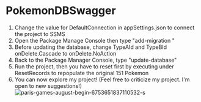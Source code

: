 # PokemonDBSwagger

1. Change the value for DefaultConnection in appSettings.json to connect the project to SSMS
2. Open the Package Manage Console then type "add-migration <yourpreferredname>"
3. Before updating the database, change TypeAId and TypeBId onDelete.Cascade to onDelete.NoAction
4. Back to the Package Manager Console, type "update-database"
5. Run the project, then you have to reset first by executing under ResetRecords to repopulate the original 151 Pokemon
6. You can now explore my project! (Feel free to criticize my project. I'm open to new suggestions!)
![paris-games-august-begin-6753651837110532-s](https://github.com/user-attachments/assets/a3695993-fd5b-4b4b-b20c-2a99685bdaec)

